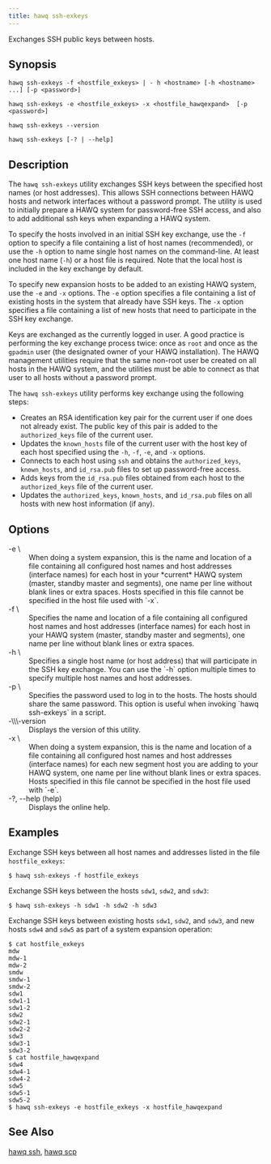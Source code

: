 ```yaml
---
title: hawq ssh-exkeys
---
```


<!--
Licensed to the Apache Software Foundation (ASF) under one
or more contributor license agreements.  See the NOTICE file
distributed with this work for additional information
regarding copyright ownership.  The ASF licenses this file
to you under the Apache License, Version 2.0 (the
"License"); you may not use this file except in compliance
with the License.  You may obtain a copy of the License at

  http://www.apache.org/licenses/LICENSE-2.0

Unless required by applicable law or agreed to in writing,
software distributed under the License is distributed on an
"AS IS" BASIS, WITHOUT WARRANTIES OR CONDITIONS OF ANY
KIND, either express or implied.  See the License for the
specific language governing permissions and limitations
under the License.
-->

Exchanges SSH public keys between hosts.

## Synopsis<a id="topic1__section2"></a>

``` pre
hawq ssh-exkeys -f <hostfile_exkeys> | - h <hostname> [-h <hostname> ...] [-p <password>]

hawq ssh-exkeys -e <hostfile_exkeys> -x <hostfile_hawqexpand>  [-p <password>]

hawq ssh-exkeys --version

hawq ssh-exkeys [-? | --help]
```

## Description<a id="topic1__section3"></a>

The `hawq ssh-exkeys` utility exchanges SSH keys between the specified host names (or host addresses). This allows SSH connections between HAWQ hosts and network interfaces without a password prompt. The utility is used to initially prepare a HAWQ system for password-free SSH access, and also to add additional ssh keys when expanding a HAWQ system.

To specify the hosts involved in an initial SSH key exchange, use the `-f` option to specify a file containing a list of host names (recommended), or use the `-h` option to name single host names on the command-line. At least one host name (`-h`) or a host file is required. Note that the local host is included in the key exchange by default.

To specify new expansion hosts to be added to an existing HAWQ system, use the `-e` and `-x` options. The `-e` option specifies a file containing a list of existing hosts in the system that already have SSH keys. The `-x` option specifies a file containing a list of new hosts that need to participate in the SSH key exchange.

Keys are exchanged as the currently logged in user. A good practice is performing the key exchange process twice: once as `root` and once as the `gpadmin` user (the designated owner of your HAWQ installation). The HAWQ management utilities require that the same non-root user be created on all hosts in the HAWQ system, and the utilities must be able to connect as that user to all hosts without a password prompt.

The `hawq ssh-exkeys` utility performs key exchange using the following steps:

-   Creates an RSA identification key pair for the current user if one does not already exist. The public key of this pair is added to the `authorized_keys` file of the current user.
-   Updates the `known_hosts` file of the current user with the host key of each host specified using the `-h`, `-f`, `-e`, and `-x` options.
-   Connects to each host using `ssh` and obtains the `authorized_keys`, `known_hosts`, and `id_rsa.pub` files to set up password-free access.
-   Adds keys from the `id_rsa.pub` files obtained from each host to the `authorized_keys` file of the current user.
-   Updates the `authorized_keys`, `known_hosts`, and `id_rsa.pub` files on all hosts with new host information (if any).

## Options<a id="topic1__section4"></a>

<dt>-e \<hostfile\_exkeys\>  </dt>
<dd>When doing a system expansion, this is the name and location of a file containing all configured host names and host addresses (interface names) for each host in your *current* HAWQ system (master, standby master and segments), one name per line without blank lines or extra spaces. Hosts specified in this file cannot be specified in the host file used with `-x`.</dd>

<dt>-f \<hostfile\_exkeys\>  </dt>
<dd>Specifies the name and location of a file containing all configured host names and host addresses (interface names) for each host in your HAWQ system (master, standby master and segments), one name per line without blank lines or extra spaces.</dd>

<dt>-h \<hostname\>  </dt>
<dd>Specifies a single host name (or host address) that will participate in the SSH key exchange. You can use the `-h` option multiple times to specify multiple host names and host addresses.</dd>

<dt>-p \<password\>  </dt>
<dd>Specifies the password used to log in to the hosts. The hosts should share the same password. This option is useful when invoking `hawq ssh-exkeys` in a script.</dd>

<dt>-\\\-version  </dt>
<dd>Displays the version of this utility.</dd>

<dt>-x \<hostfile\_hawqexpand\>  </dt>
<dd>When doing a system expansion, this is the name and location of a file containing all configured host names and host addresses (interface names) for each new segment host you are adding to your HAWQ system, one name per line without blank lines or extra spaces. Hosts specified in this file cannot be specified in the host file used with `-e`.</dd>

<dt>-?, --help (help)  </dt>
<dd>Displays the online help.</dd>

## Examples<a id="topic1__section5"></a>

Exchange SSH keys between all host names and addresses listed in the file `hostfile_exkeys`:

``` shell
$ hawq ssh-exkeys -f hostfile_exkeys
```

Exchange SSH keys between the hosts `sdw1`, `sdw2`, and `sdw3`:

``` shell
$ hawq ssh-exkeys -h sdw1 -h sdw2 -h sdw3
```

Exchange SSH keys between existing hosts `sdw1`, `sdw2`, and `sdw3`, and new hosts `sdw4` and `sdw5` as part of a system expansion operation:

``` shell
$ cat hostfile_exkeys
mdw
mdw-1
mdw-2
smdw
smdw-1
smdw-2
sdw1
sdw1-1
sdw1-2
sdw2
sdw2-1
sdw2-2
sdw3
sdw3-1
sdw3-2
$ cat hostfile_hawqexpand
sdw4
sdw4-1
sdw4-2
sdw5
sdw5-1
sdw5-2
$ hawq ssh-exkeys -e hostfile_exkeys -x hostfile_hawqexpand
```

## See Also<a id="topic1__section6"></a>

[hawq ssh](hawqssh.html#topic1), [hawq scp](hawqscp.html#topic1)
